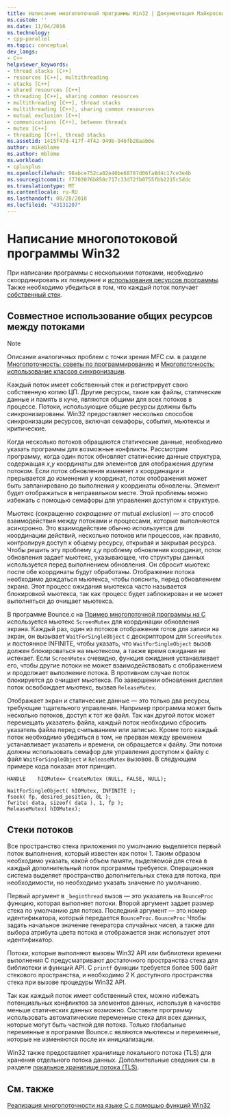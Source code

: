 ```yaml
---
title: Написание многопоточной программы Win32 | Документация Майкрософт
ms.custom: ''
ms.date: 11/04/2016
ms.technology:
- cpp-parallel
ms.topic: conceptual
dev_langs:
- C++
helpviewer_keywords:
- thread stacks [C++]
- resources [C++], multithreading
- stacks [C++]
- shared resources [C++]
- threading [C++], sharing common resources
- multithreading [C++], thread stacks
- multithreading [C++], sharing common resources
- mutual exclusion [C++]
- communications [C++], between threads
- mutex [C++]
- threading [C++], thread stacks
ms.assetid: 1415f47d-417f-4f42-949b-946fb28aab0e
author: mikeblome
ms.author: mblome
ms.workload:
- cplusplus
ms.openlocfilehash: 98abce752ca02e40be68787d06fa8d4c17ce3e4b
ms.sourcegitcommit: f7703076b850c717c33d72fb0755fbb2215c5ddc
ms.translationtype: MT
ms.contentlocale: ru-RU
ms.lasthandoff: 08/28/2018
ms.locfileid: "43131207"
---
```

# <a name="writing-a-multithreaded-win32-program"></a>Написание многопотоковой программы Win32
При написании программы с несколькими потоками, необходимо скоординировать их поведение и [использования ресурсов программы](#_core_sharing_common_resources_between_threads). Также необходимо убедиться в том, что каждый поток получает [собственный стек](#_core_thread_stacks).  
  
##  <a name="_core_sharing_common_resources_between_threads"></a> Совместное использование общих ресурсов между потоками  
  
> [!NOTE]
>  Описание аналогичных проблем с точки зрения MFC см. в разделе [Многопоточность: советы по программированию](multithreading-programming-tips.md) и [Многопоточность: использование классов синхронизации](multithreading-when-to-use-the-synchronization-classes.md).  
  
Каждый поток имеет собственный стек и регистрирует свою собственную копию ЦП. Другие ресурсы, такие как файлы, статические данные и память в куче, являются общими для всех потоков в процессе. Потоки, использующие общие ресурсы должны быть синхронизированы. Win32 предоставляет несколько способов синхронизации ресурсов, включая семафоры, события, мьютексы и критические.  
  
Когда несколько потоков обращаются статические данные, необходимо указать программы для возможные конфликты. Рассмотрим программу, когда один поток обновляет статические данные структура, содержащая *x*,*y* координаты для элементов для отображения другим потоком. Если поток обновления изменяет *x* координации и прерывается до изменения *y* координат, поток отображения может быть запланировано до выполнения *y* координаты обновлены. Элемент будет отображаться в неправильном месте. Этой проблемы можно избежать с помощью семафоры для управления доступом к структуре.  
  
Мьютекс (сокращенно *сокращение от mut*ual *ex*clusion) — это способ взаимодействия между потоками и процессами, которые выполняются асинхронно. Это взаимодействие обычно используется для координации действий, несколько потоков или процессов, как правило, контролируя доступ к общему ресурсу, открывая и закрывая ресурса. Чтобы решить эту проблему *x*,*y* проблему обновления координат, поток обновления задает мьютекс, указывающее, что структуры данных используется перед выполнением обновления. Он сбросит мьютекс после обе координаты будут обработаны. Отображение потока необходимо дождаться мьютекса, чтобы пояснить, перед обновлением экрана. Этот процесс ожидания мьютекса часто называется блокировкой мьютекса, так как процесс будет заблокирован и не может выполняться до очищает мьютекса.  
  
В программе Bounce.c на [Пример многопоточной программы на C](sample-multithread-c-program.md) используется мьютекс `ScreenMutex` для координации обновления экрана. Каждый раз, один из потоков отображения готов для записи на экран, он вызывает `WaitForSingleObject` с дескриптором для `ScreenMutex` и постоянное INFINITE, чтобы указать, что `WaitForSingleObject` вызов должен блокироваться на мьютексом, а также время ожидания не истекает. Если `ScreenMutex` очевидно, функция ожидания устанавливает его, чтобы другие потоки не может взаимодействовать с отображением и продолжает выполнение потока. В противном случае поток блокируется до очищает мьютекса. По завершении обновления дисплея поток освобождает мьютекс, вызвав `ReleaseMutex`.  
  
Отображает экран и статические данные — это только два ресурсы, требующие тщательного управления. Например программа может быть несколько потоков, доступ к тот же файл. Так как другой поток может перемещать указатель файла, каждый поток необходимо сбросить указатель файла перед считыванием или записью. Кроме того каждый поток необходимо убедиться в том, не прерван между временем устанавливает указатель и времени, он обращается к файлу. Эти потоки должны использовать семафор для управления доступом к файлу с файл `WaitForSingleObject` и `ReleaseMutex` вызовов. В следующем примере кода показан этот принцип.  
  
```  
HANDLE    hIOMutex= CreateMutex (NULL, FALSE, NULL);  
  
WaitForSingleObject( hIOMutex, INFINITE );  
fseek( fp, desired_position, 0L );  
fwrite( data, sizeof( data ), 1, fp );  
ReleaseMutex( hIOMutex);  
```  
  
##  <a name="_core_thread_stacks"></a> Стеки потоков  
 
Все пространство стека приложения по умолчанию выделяется первый поток выполнения, который известен как поток 1. Таким образом необходимо указать, какой объем памяти, выделяемой для стека в каждый дополнительный поток программы требуется. Операционная система выделяет пространство дополнительных стека для потока, при необходимости, но необходимо указать значение по умолчанию.  
  
Первый аргумент в `_beginthread` вызов — это указатель на `BounceProc` функцию, которая выполняет потоки. Второй аргумент задает размер стека по умолчанию для потока. Последний аргумент — это номер идентификатора, который передается `BounceProc`. `BounceProc` Чтобы задать начальное значение генератора случайных чисел, а также для выбора атрибута цвета потока и отображается знак использует этот идентификатор.  
  
Потоки, которые выполняют вызовы Win32 API или библиотеки времени выполнения C предусматривают достаточного пространства стека для библиотеки и функций API. C `printf` функции требуется более 500 байт стекового пространства, и необходимо 2 K доступного пространства стека при вызове процедуры Win32 API.  
  
Так как каждый поток имеет собственный стек, можно избежать потенциальных конфликтов за элементов данных, используя в качестве меньше статических данных возможно. Составьте программу использовать автоматические переменные стека для всех данных, которые могут быть частной для потока. Только глобальные переменные в программе Bounce.c являются мьютексы и переменные, которые не изменяются после их инициализации.  
  
Win32 также предоставляет хранилище локального потока (TLS) для хранения отдельного потока данных. Дополнительные сведения см. в разделе [локальное хранилище потока (TLS)](thread-local-storage-tls.md).  
  
## <a name="see-also"></a>См. также  
 
[Реализация многопоточности на языке C с помощью функций Win32](multithreading-with-c-and-win32.md)